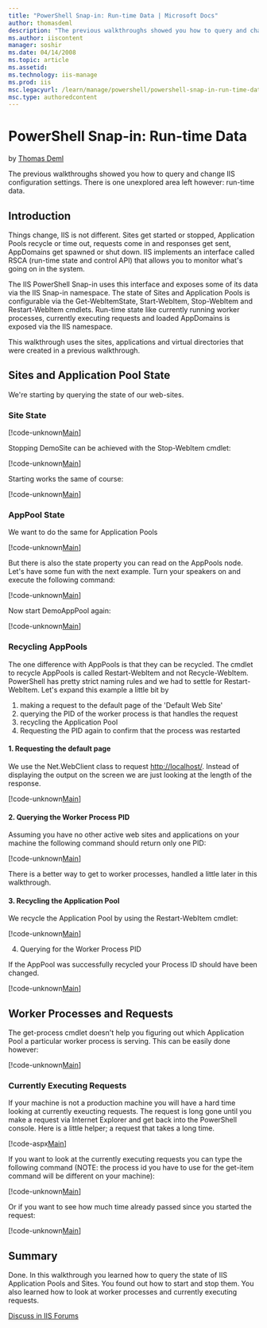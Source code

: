```yaml
---
title: "PowerShell Snap-in: Run-time Data | Microsoft Docs"
author: thomasdeml
description: "The previous walkthroughs showed you how to query and change IIS configuration settings. There is one unexplored area left however: run-time data. Introducti..."
ms.author: iiscontent
manager: soshir
ms.date: 04/14/2008
ms.topic: article
ms.assetid: 
ms.technology: iis-manage
ms.prod: iis
msc.legacyurl: /learn/manage/powershell/powershell-snap-in-run-time-data
msc.type: authoredcontent
---
```

PowerShell Snap-in: Run-time Data
====================
by [Thomas Deml](https://github.com/thomasdeml)

The previous walkthroughs showed you how to query and change IIS configuration settings. There is one unexplored area left however: run-time data.

## Introduction

Things change, IIS is not different. Sites get started or stopped, Application Pools recycle or time out, requests come in and responses get sent, AppDomains get spawned or shut down. IIS implements an interface called RSCA (run-time state and control API) that allows you to monitor what's going on in the system.

The IIS PowerShell Snap-in uses this interface and exposes some of its data via the IIS Snap-in namespace. The state of Sites and Application Pools is configurable via the Get-WebItemState, Start-WebItem, Stop-WebItem and Restart-WebItem cmdlets. Run-time state like currently running worker processes, currently executing requests and loaded AppDomains is exposed via the IIS namespace.

This walkthrough uses the sites, applications and virtual directories that were created in a previous walkthrough.

## Sites and Application Pool State

We're starting by querying the state of our web-sites.

### Site State


[!code-unknown[Main](powershell-snap-in-run-time-data/samples/sample-127219-1.unknown)]


Stopping DemoSite can be achieved with the Stop-WebItem cmdlet:


[!code-unknown[Main](powershell-snap-in-run-time-data/samples/sample-127219-2.unknown)]


Starting works the same of course:


[!code-unknown[Main](powershell-snap-in-run-time-data/samples/sample-127219-3.unknown)]


### AppPool State

We want to do the same for Application Pools


[!code-unknown[Main](powershell-snap-in-run-time-data/samples/sample-127219-4.unknown)]


But there is also the state property you can read on the AppPools node. Let's have some fun with the next example. Turn your speakers on and execute the following command:


[!code-unknown[Main](powershell-snap-in-run-time-data/samples/sample-127219-5.unknown)]


Now start DemoAppPool again:


[!code-unknown[Main](powershell-snap-in-run-time-data/samples/sample-127219-6.unknown)]


### Recycling AppPools

The one difference with AppPools is that they can be recycled. The cmdlet to recycle AppPools is called Restart-WebItem and not Recycle-WebItem. PowerShell has pretty strict naming rules and we had to settle for Restart-WebItem. Let's expand this example a little bit by

1. making a request to the default page of the 'Default Web Site'
2. querying the PID of the worker process is that handles the request
3. recycling the Application Pool
4. Requesting the PID again to confirm that the process was restarted

#### 1. Requesting the default page

We use the Net.WebClient class to request [http://localhost/](http://localhost/). Instead of displaying the output on the screen we are just looking at the length of the response.


[!code-unknown[Main](powershell-snap-in-run-time-data/samples/sample-127219-7.unknown)]


#### 2. Querying the Worker Process PID

Assuming you have no other active web sites and applications on your machine the following command should return only one PID:


[!code-unknown[Main](powershell-snap-in-run-time-data/samples/sample-127219-8.unknown)]


There is a better way to get to worker processes, handled a little later in this walkthrough.

#### 3. Recycling the Application Pool

We recycle the Application Pool by using the Restart-WebItem cmdlet:


[!code-unknown[Main](powershell-snap-in-run-time-data/samples/sample-127219-9.unknown)]


4. Querying for the Worker Process PID

If the AppPool was successfully recycled your Process ID should have been changed.


[!code-unknown[Main](powershell-snap-in-run-time-data/samples/sample-127219-10.unknown)]


## Worker Processes and Requests

The get-process cmdlet doesn't help you figuring out which Application Pool a particular worker process is serving. This can be easily done however:


[!code-unknown[Main](powershell-snap-in-run-time-data/samples/sample-127219-11.unknown)]


### Currently Executing Requests

If your machine is not a production machine you will have a hard time looking at currently exeucting requests. The request is long gone until you make a request via Internet Explorer and get back into the PowerShell console. Here is a little helper; a request that takes a long time.


[!code-aspx[Main](powershell-snap-in-run-time-data/samples/sample12.aspx)]


If you want to look at the currently executing requests you can type the following command (NOTE: the process id you have to use for the get-item command will be different on your machine):


[!code-unknown[Main](powershell-snap-in-run-time-data/samples/sample-127219-13.unknown)]


Or if you want to see how much time already passed since you started the request:


[!code-unknown[Main](powershell-snap-in-run-time-data/samples/sample-127219-14.unknown)]


## Summary

Done. In this walkthrough you learned how to query the state of IIS Application Pools and Sites. You found out how to start and stop them. You also learned how to look at worker processes and currently executing requests.
  
  
[Discuss in IIS Forums](https://forums.iis.net/1151.aspx)